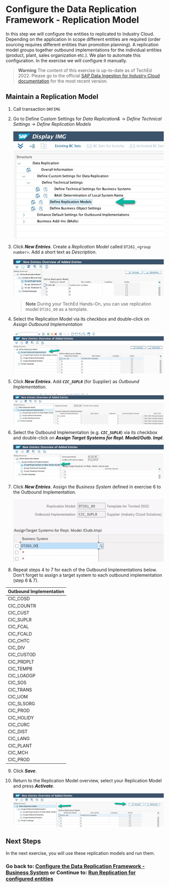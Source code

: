 # Configure the Data Replication Framework - Replication Model

In this step we will configure the entities to replicated to Industry Cloud. Depending on the application in scope different entities are required (order sourcing requires different entities than promotion planning). A replication model groups together outbound implementations for the individual entities (product, plant, sales organization etc.). We plan to automate this configuration. In the exercise we will configure it manually.

> **Warning**
> The content of this exercise is up-to-date as of TechEd 2022. Please go to the official [SAP Data Ingestion for Industry Cloud documentation](https://help.sap.com/docs/DI_ICS/925366f331c54ee88e2b61ddae0be9fc/88da41cc955e49f1b7080e882bae36d4.html?locale=en-US) for the most recent version.

## Maintain a Replication Model

1. Call transaction `DRFIMG`

2. Go to Define Custom Settings for *Data Replication&* -> *Define Technical Settings* -> *Define Replication Models*

    ![](images/EX7_1.jpg)

3. Click ***New Entries***. Create a *Replication Model* called `DT261_<group number>`. Add a short text as *Description*.

   ![](images/EX7_2.jpg)

   > **Note**
   > During your TechEd Hands-On, you can use replication model `DT261_00` as a template.

4. Select the Replication Model via its checkbox and double-click on *Assign Outbound Implementation*
   
   ![](images/EX7_3.jpg)

5. Click ***New Entries***. Add ***`CIC_SUPLR`*** (for Supplier) as *Outbound Implementation*.

   ![](images/EX7_4.jpg)

6. Select the Outbound Implementation (e.g. ***`CIC_SUPLR`***) via its checkbox and double-click on ***Assign Target Systems for Repl. Model/Outb. Impl***.

   ![](images/EX7_5.jpg)

7. Click ***New Entries***. Assign the *Business System* defined in exercise 6 to the Outbound Implementation.

   ![](images/EX7_7.png)

8. Repeat steps 4 to 7 for each of the Outbound Implementations below. Don't forget to assign a target system to each outbound implementation (step 6 & 7). 

| **Outbound Implementation** |
|-----------------------------|
| CIC_COSD                    |
| CIC_COUNTR                  |
| CIC_CUST                    |
| CIC_SUPLR                   |
| CIC_FCAL                    |
| CIC_FCALD                   |  
| CIC_CHTC                    |   	
| CIC_DIV                     |   	
| CIC_CUSTOD                  |  
| CIC_PRDPLT                  | 
| CIC_TEMPB                   |   
| CIC_LOADGP                  | 
| CIC_SOS                     |   	
| CIC_TRANS                   |   	
| CIC_UOM                     |   
| CIC_SLSORG                  | 
| CIC_PROD                    | 
| CIC_HOLIDY                  |
| CIC_CURC                    |
| CIC_DIST                    |
| CIC_LANG                    |
| CIC_PLANT                   |
| CIC_MCH                     |
| CIC_PROD                    |

9. Click ***Save***.

10. Return to the Replication Model overview, select your Replication Model and press ***Activate***.

    ![](images/EX7_6.jpg) 

## Next Steps

In the next exercise, you will use these replication models and run them.

### Go back to: [**Configure the Data Replication Framework - Business System**](../ex6/README.md) or Continue to: [**Run Replication for configured entities**](../ex8/README.md)
